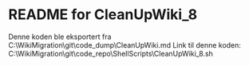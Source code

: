 # README for CleanUpWiki_8
Denne koden ble eksportert fra C:\WikiMigration\git\code_dump\CleanUpWiki.md
Link til denne koden: C:\WikiMigration\git\code_repo\ShellScripts\CleanUpWiki_8.sh
